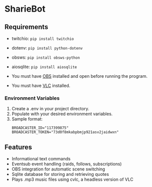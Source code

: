 # SharieBot

## Requirements
* twitchio: `pip install twitchio`
* dotenv: `pip install python-dotenv`
* obsws: `pip install obsws-python`
* aiosqlite: `pip install aiosqlite`

* You must have [OBS](https://obsproject.com/) installed and open before running the program.
* You must have [VLC](https://www.videolan.org/vlc/) installed.

### Environment Variables
1. Create a .env in your project directory.
2. Populate with your desired environment variables.
3. Sample format:
    ```
    BROADCASTER_ID="117399875"
    BROADCASTER_TOKEN="73d0f8mkabpbmjp921asv2jaidwxn"
    ```

## Features
* Informational text commands
* Eventsub event handling (raids, follows, subscriptions)
* OBS integration for automatic scene switching
* Sqlite database for storing and retrieving quotes
* Plays .mp3 music files using cvlc, a headless version of VLC
